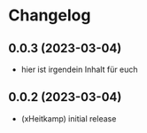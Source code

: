 # Changelog
<!--
    Placeholder for the next version (at the beginning of the line):
    ## **WORK IN PROGRESS**
-->
## 0.0.3 (2023-03-04)
* hier ist irgendein Inhalt für euch

## 0.0.2 (2023-03-04)
* (xHeitkamp) initial release